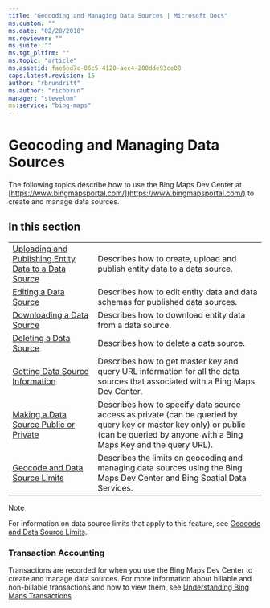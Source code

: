```yaml
---
title: "Geocoding and Managing Data Sources | Microsoft Docs"
ms.custom: ""
ms.date: "02/28/2018"
ms.reviewer: ""
ms.suite: ""
ms.tgt_pltfrm: ""
ms.topic: "article"
ms.assetid: fae6ed7c-06c5-4120-aec4-200dde93ce08
caps.latest.revision: 15
author: "rbrundritt"
ms.author: "richbrun"
manager: "stevelom"
ms:service: "bing-maps"
---
```

# Geocoding and Managing Data Sources
The following topics describe how to use the Bing Maps Dev Center at [https://www.bingmapsportal.com/](https://www.bingmapsportal.com/) to create and manage data sources.  
  
## In this section  
  
|||  
|-|-|  
|[Uploading and Publishing Entity Data to a Data Source](../getting-started/uploading-and-publishing-entity-data-to-a-data-source.md)|Describes how to create, upload and publish entity data to a data source.|  
|[Editing a Data Source](../getting-started/editing-a-data-source.md)|Describes how to edit entity data and data schemas for published data sources.|  
|[Downloading a Data Source](../getting-started/downloading-a-data-source.md)|Describes how to download entity data from a data source.|  
|[Deleting a Data Source](../getting-started/deleting-a-data-source.md)|Describes how to delete a data source.|  
|[Getting Data Source Information](../getting-started/getting-data-source-information.md)|Describes how to get master key and query URL information for all the data sources that associated with a Bing Maps Dev Center.|  
|[Making a Data Source Public or Private](../getting-started/making-a-data-source-public-or-private.md)|Describes how to specify data source access as private (can be queried by query key or master key only) or public (can be queried by anyone with a Bing Maps Key and the query URL).|  
|[Geocode and Data Source Limits](../spatial-data-services/geocode-and-data-source-limits.md)|Describes the limits on geocoding and managing data sources using the Bing Maps Dev Center and Bing Spatial Data Services.|  
  
> [!NOTE]
>  For information on data source limits that apply to this feature, see [Geocode and Data Source Limits](../spatial-data-services/geocode-and-data-source-limits.md).  
  
### Transaction Accounting  
 Transactions are recorded for when you use the Bing Maps Dev Center to create and manage data sources. For more information about billable and non-billable transactions and how to view them, see [Understanding Bing Maps Transactions](../getting-started/understanding-bing-maps-transactions.md).